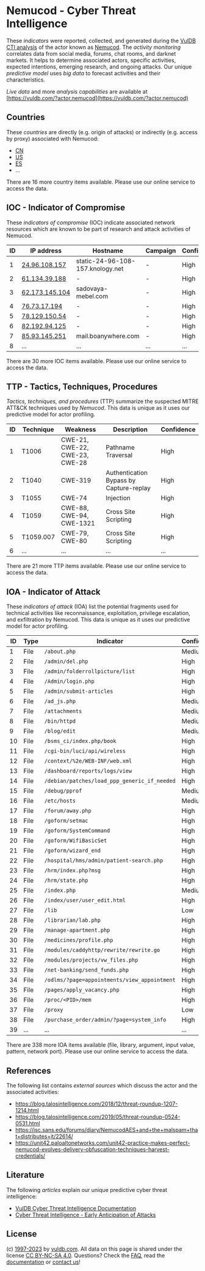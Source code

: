 # Nemucod - Cyber Threat Intelligence

These _indicators_ were reported, collected, and generated during the [VulDB CTI analysis](https://vuldb.com/?kb.cti) of the actor known as [Nemucod](https://vuldb.com/?actor.nemucod). The _activity monitoring_ correlates data from social media, forums, chat rooms, and darknet markets. It helps to determine associated actors, specific activities, expected intentions, emerging research, and ongoing attacks. Our unique _predictive model_ uses _big data_ to forecast activities and their characteristics.

_Live data_ and more _analysis capabilities_ are available at [https://vuldb.com/?actor.nemucod](https://vuldb.com/?actor.nemucod)

## Countries

These _countries_ are directly (e.g. origin of attacks) or indirectly (e.g. access by proxy) associated with Nemucod:

* [CN](https://vuldb.com/?country.cn)
* [US](https://vuldb.com/?country.us)
* [ES](https://vuldb.com/?country.es)
* ...

There are 16 more country items available. Please use our online service to access the data.

## IOC - Indicator of Compromise

These _indicators of compromise_ (IOC) indicate associated network resources which are known to be part of research and attack activities of Nemucod.

ID | IP address | Hostname | Campaign | Confidence
-- | ---------- | -------- | -------- | ----------
1 | [24.96.108.157](https://vuldb.com/?ip.24.96.108.157) | static-24-96-108-157.knology.net | - | High
2 | [61.134.39.188](https://vuldb.com/?ip.61.134.39.188) | - | - | High
3 | [62.173.145.104](https://vuldb.com/?ip.62.173.145.104) | sadovaya-mebel.com | - | High
4 | [76.73.17.194](https://vuldb.com/?ip.76.73.17.194) | - | - | High
5 | [78.129.150.54](https://vuldb.com/?ip.78.129.150.54) | - | - | High
6 | [82.192.94.125](https://vuldb.com/?ip.82.192.94.125) | - | - | High
7 | [85.93.145.251](https://vuldb.com/?ip.85.93.145.251) | mail.boanywhere.com | - | High
8 | ... | ... | ... | ...

There are 30 more IOC items available. Please use our online service to access the data.

## TTP - Tactics, Techniques, Procedures

_Tactics, techniques, and procedures_ (TTP) summarize the suspected MITRE ATT&CK techniques used by _Nemucod_. This data is unique as it uses our predictive model for actor profiling.

ID | Technique | Weakness | Description | Confidence
-- | --------- | -------- | ----------- | ----------
1 | T1006 | CWE-21, CWE-22, CWE-23, CWE-28 | Pathname Traversal | High
2 | T1040 | CWE-319 | Authentication Bypass by Capture-replay | High
3 | T1055 | CWE-74 | Injection | High
4 | T1059 | CWE-88, CWE-94, CWE-1321 | Cross Site Scripting | High
5 | T1059.007 | CWE-79, CWE-80 | Cross Site Scripting | High
6 | ... | ... | ... | ...

There are 21 more TTP items available. Please use our online service to access the data.

## IOA - Indicator of Attack

These _indicators of attack_ (IOA) list the potential fragments used for technical activities like reconnaissance, exploitation, privilege escalation, and exfiltration by Nemucod. This data is unique as it uses our predictive model for actor profiling.

ID | Type | Indicator | Confidence
-- | ---- | --------- | ----------
1 | File | `/about.php` | Medium
2 | File | `/admin/del.php` | High
3 | File | `/admin/folderrollpicture/list` | High
4 | File | `/Admin/login.php` | High
5 | File | `/admin/submit-articles` | High
6 | File | `/ad_js.php` | Medium
7 | File | `/attachments` | Medium
8 | File | `/bin/httpd` | Medium
9 | File | `/blog/edit` | Medium
10 | File | `/bsms_ci/index.php/book` | High
11 | File | `/cgi-bin/luci/api/wireless` | High
12 | File | `/context/%2e/WEB-INF/web.xml` | High
13 | File | `/dashboard/reports/logs/view` | High
14 | File | `/debian/patches/load_ppp_generic_if_needed` | High
15 | File | `/debug/pprof` | Medium
16 | File | `/etc/hosts` | Medium
17 | File | `/forum/away.php` | High
18 | File | `/goform/setmac` | High
19 | File | `/goform/SystemCommand` | High
20 | File | `/goform/WifiBasicSet` | High
21 | File | `/goform/wizard_end` | High
22 | File | `/hospital/hms/admin/patient-search.php` | High
23 | File | `/hrm/index.php?msg` | High
24 | File | `/hrm/state.php` | High
25 | File | `/index.php` | Medium
26 | File | `/index/user/user_edit.html` | High
27 | File | `/lib` | Low
28 | File | `/librarian/lab.php` | High
29 | File | `/manage-apartment.php` | High
30 | File | `/medicines/profile.php` | High
31 | File | `/modules/caddyhttp/rewrite/rewrite.go` | High
32 | File | `/modules/projects/vw_files.php` | High
33 | File | `/net-banking/send_funds.php` | High
34 | File | `/odlms/?page=appointments/view_appointment` | High
35 | File | `/pages/apply_vacancy.php` | High
36 | File | `/proc/<PID>/mem` | High
37 | File | `/proxy` | Low
38 | File | `/purchase_order/admin/?page=system_info` | High
39 | ... | ... | ...

There are 338 more IOA items available (file, library, argument, input value, pattern, network port). Please use our online service to access the data.

## References

The following list contains _external sources_ which discuss the actor and the associated activities:

* https://blog.talosintelligence.com/2018/12/threat-roundup-1207-1214.html
* https://blog.talosintelligence.com/2019/05/threat-roundup-0524-0531.html
* https://isc.sans.edu/forums/diary/NemucodAES+and+the+malspam+that+distributes+it/22614/
* https://unit42.paloaltonetworks.com/unit42-practice-makes-perfect-nemucod-evolves-delivery-obfuscation-techniques-harvest-credentials/

## Literature

The following _articles_ explain our unique predictive cyber threat intelligence:

* [VulDB Cyber Threat Intelligence Documentation](https://vuldb.com/?kb.cti)
* [Cyber Threat Intelligence - Early Anticipation of Attacks](https://www.scip.ch/en/?labs.20201022)

## License

(c) [1997-2023](https://vuldb.com/?kb.changelog) by [vuldb.com](https://vuldb.com/?kb.about). All data on this page is shared under the license [CC BY-NC-SA 4.0](https://creativecommons.org/licenses/by-nc-sa/4.0/). Questions? Check the [FAQ](https://vuldb.com/?kb.faq), read the [documentation](https://vuldb.com/?kb) or [contact us](https://vuldb.com/?contact)!
